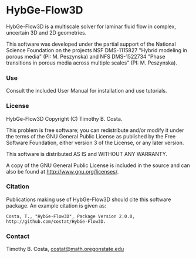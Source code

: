 # HybGe-Flow3D #

HybGe-Flow3D is a multiscale solver for laminar fluid flow in complex, uncertain 3D and 2D geometries.

This software was developed under the partial support of the National Science
Foundation on the projects NSF DMS-1115827 "Hybrid modeling in porous media" (PI: M. Peszynska)
and NFS DMS-1522734 "Phase transitions in porous media across multiple scales" (PI: M. Peszynska).

### Use ###

Consult the included User Manual for installation and use tutorials.

### License ###

HybGe-Flow3D Copyright (C) Timothy B. Costa.

This problem is free software; you can redistribute and/or modify it under the terms of the GNU General Public License as published by the Free Software Foundation, either version 3 of the License, or any later version.

This software is distributed AS IS and
WITHOUT ANY WARRANTY.

A copy of the GNU General Public License is included in the source and
can also be found at http://www.gnu.org/licenses/.

### Citation ###

Publications making use of HybGe-Flow3D should cite this software package. An example citation is given as:

    Costa, T., "HybGe-Flow3D", Package Version 2.0.0,
    http://github.com/costat/HybGe-Flow3D.

### Contact ###

Timothy B. Costa, costat@math.oregonstate.edu
